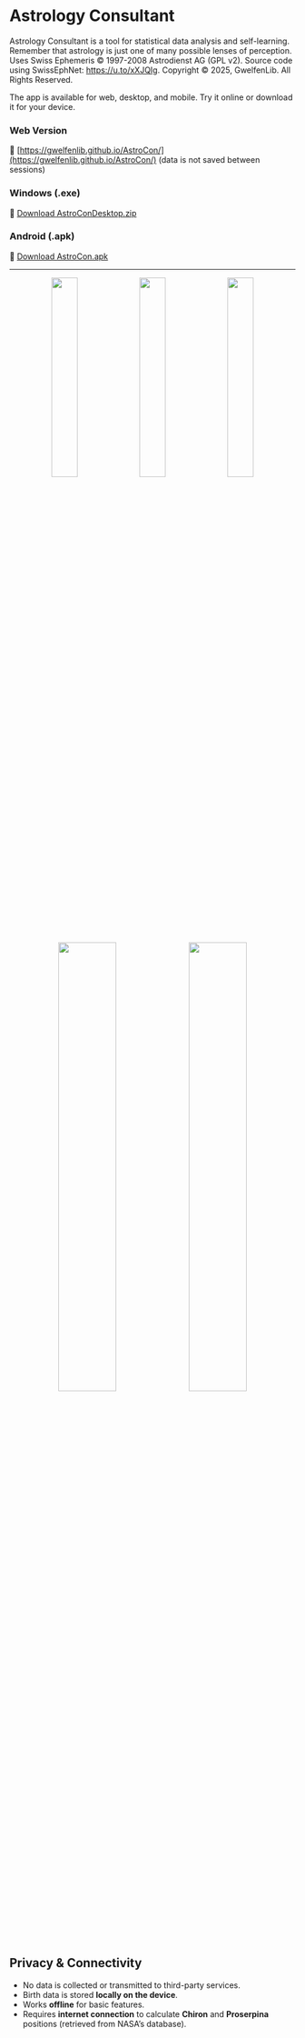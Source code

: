 # Astrology Consultant

Astrology Consultant is a tool for statistical data analysis and self-learning. Remember that astrology is just one of many possible lenses of perception. Uses Swiss Ephemeris © 1997-2008 Astrodienst AG (GPL v2). Source code using SwissEphNet: https://u.to/xXJQIg. Copyright © 2025, GwelfenLib. All Rights Reserved.

The app is available for web, desktop, and mobile. Try it online or download it for your device.

### Web Version

🔗 [https://gwelfenlib.github.io/AstroCon/](https://gwelfenlib.github.io/AstroCon/) (data is not saved between sessions)

### Windows (.exe)

🔗 [Download AstroConDesktop.zip](https://github.com/gwelfenlib/Astrology-Consultant-app/raw/refs/heads/main/Desktop/AstroConDesktop.zip)

### Android (.apk)

🔗 [Download AstroCon.apk](https://github.com/gwelfenlib/Astrology-Consultant-app/raw/refs/heads/main/Mobile/AstroCon.apk)


---


<div align="center"> <img src="https://github.com/user-attachments/assets/cabb3bb0-aa9a-4626-9734-f3678d2ae7a1" width="30%" /> <img src="https://github.com/user-attachments/assets/8972b335-2e10-4542-842d-326c583667a7" width="30%" /> <img src="https://github.com/user-attachments/assets/b4c177ec-e214-4bd2-ba05-5530a98fd0d6" width="30%" /> </div>

<div align="center"> <img src="https://github.com/user-attachments/assets/de3ba575-14c7-4cb1-8b96-717e81eeb27c" width="45%" /> <img src="https://github.com/user-attachments/assets/33db89d5-8ca6-43f6-b7be-638db19ed559" width="45%" /> </div>


## Privacy & Connectivity

* No data is collected or transmitted to third-party services.
* Birth data is stored **locally on the device**.
* Works **offline** for basic features.
* Requires **internet connection** to calculate **Chiron** and **Proserpina** positions (retrieved from NASA’s database).

